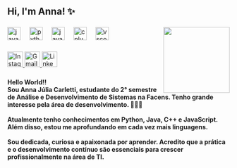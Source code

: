 <h2 align="left">Hi, I'm Anna! ✨</h2>

###

<img align="right" height="150" src="https://i.pinimg.com/736x/89/25/0a/89250a32158ecc9c59e75cf67bcb8d6f.jpg"  />

###

<div align="left">
  <img src="https://cdn.jsdelivr.net/gh/devicons/devicon/icons/javascript/javascript-original.svg" height="30" alt="javascript logo"  />
  <img width="12" />
  <img src="https://cdn.jsdelivr.net/gh/devicons/devicon/icons/python/python-original.svg" height="30" alt="python logo"  />
  <img width="12" />
  <img src="https://cdn.jsdelivr.net/gh/devicons/devicon/icons/java/java-original.svg" height="30" alt="java logo"  />
  <img width="12" />
  <img src="https://cdn.jsdelivr.net/gh/devicons/devicon/icons/cplusplus/cplusplus-original.svg" height="30" alt="cplusplus logo"  />
  <img width="12" />
  <img src="https://cdn.jsdelivr.net/gh/devicons/devicon/icons/vscode/vscode-original.svg" height="30" alt="vscode logo"  />
</div>

###

<div align="left">
  <a href="https://www.instagram.com/_a.carletti?igsh=MTNmYXY3OG53NW5sYw==" target="_blank">
    <img src="https://img.shields.io/static/v1?message=Instagram&logo=instagram&label=&color=E4405F&logoColor=white&labelColor=&style=for-the-badge" height="35" alt="Instagram logo" />
  </a>
  
  <a href="mailto:annajuliacarletti99@gmail.com" target="_blank">
    <img src="https://img.shields.io/static/v1?message=Gmail&logo=gmail&label=&color=D14836&logoColor=white&labelColor=&style=for-the-badge" height="35" alt="Gmail logo" />
  </a>
  
  <a href="https://www.linkedin.com/in/anna-j%C3%BAlia-carletti-86562a293" target="_blank">
    <img src="https://img.shields.io/static/v1?message=LinkedIn&logo=linkedin&label=&color=0077B5&logoColor=white&labelColor=&style=for-the-badge" height="35" alt="LinkedIn logo" />
  </a>
</div>

###

<h4 align="left">Hello World!!<br>Sou Anna Júlia Carletti, estudante do 2° semestre de Análise e Desenvolvimento de Sistemas na Facens. Tenho grande interesse pela área de desenvolvimento.  👩🏻‍💻<br><br>Atualmente tenho conhecimentos em Python, Java, C++ e JavaScript. Além disso, estou me aprofundando em cada vez mais linguagens. <br><br>Sou dedicada, curiosa e apaixonada por aprender. Acredito que a prática e  o desenvolvimento contínuo são essenciais para crescer profissionalmente na área de TI.</h4>

###

